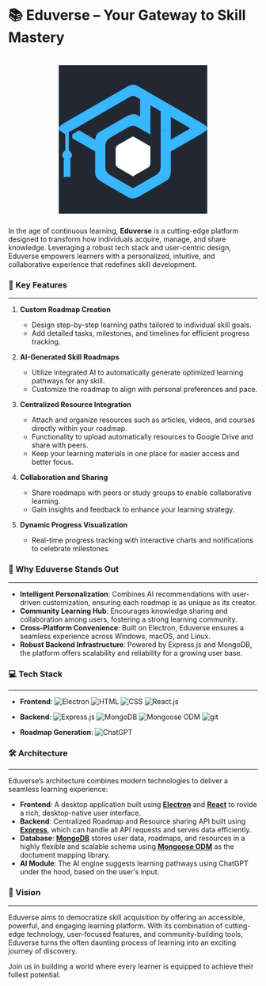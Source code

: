 # 📚 Eduverse – Your Gateway to Skill Mastery

# <center><img src="splash.png" height="300" width = "300"> </center>

In the age of continuous learning, **Eduverse** is a cutting-edge platform designed to transform how individuals acquire, manage, and share knowledge. Leveraging a robust tech stack and user-centric design, Eduverse empowers learners with a personalized, intuitive, and collaborative experience that redefines skill development.

### 🚀 Key Features

---

1. **Custom Roadmap Creation**

   - Design step-by-step learning paths tailored to individual skill goals.
   - Add detailed tasks, milestones, and timelines for efficient progress tracking.

2. **AI-Generated Skill Roadmaps**

   - Utilize integrated AI to automatically generate optimized learning pathways for any skill.
   - Customize the roadmap to align with personal preferences and pace.

3. **Centralized Resource Integration**

   - Attach and organize resources such as articles, videos, and courses directly within your roadmap.
   - Functionality to upload automatically resources to Google Drive and share with peers.
   - Keep your learning materials in one place for easier access and better focus.

4. **Collaboration and Sharing**

   - Share roadmaps with peers or study groups to enable collaborative learning.
   - Gain insights and feedback to enhance your learning strategy.

5. **Dynamic Progress Visualization**
   - Real-time progress tracking with interactive charts and notifications to celebrate milestones.

### 🌟 Why Eduverse Stands Out

---

- **Intelligent Personalization**: Combines AI recommendations with user-driven customization, ensuring each roadmap is as unique as its creator.
- **Community Learning Hub**: Encourages knowledge sharing and collaboration among users, fostering a strong learning community.
- **Cross-Platform Convenience**: Built on Electron, Eduverse ensures a seamless experience across Windows, macOS, and Linux.
- **Robust Backend Infrastructure**: Powered by Express.js and MongoDB, the platform offers scalability and reliability for a growing user base.

### 💻 Tech Stack

---

- **Frontend**: ![Electron] ![HTML] ![CSS] ![React.js]

- **Backend**: ![Express.js] ![MongoDB] ![Mongoose ODM] ![git]

- **Roadmap Generation**: ![ChatGPT]

### 🛠️ Architecture

---

Eduverse’s architecture combines modern technologies to deliver a seamless learning experience:

- **Frontend**: A desktop application built using **[Electron](https://www.electronjs.org/)** and **[React](https://reactjs.org/)** to rovide a rich, desktop-native user interface.
- **Backend**: Centralized Roadmap and Resource sharing API built using **[Express](https://expressjs.com/)**, which can handle all API requests and serves data efficiently.
- **Database**: **[MongoDB](https://www.mongodb.com/)** stores user data, roadmaps, and resources in a highly flexible and scalable schema using **[Mongoose ODM](https://mongoosejs.com/)** as the doctument mapping library.
- **AI Module**: The AI engine suggests learning pathways using ChatGPT under the hood, based on the user's input.

### 🎯 Vision

---

Eduverse aims to democratize skill acquisition by offering an accessible, powerful, and engaging learning platform. With its combination of cutting-edge technology, user-focused features, and community-building tools, Eduverse turns the often daunting process of learning into an exciting journey of discovery.

Join us in building a world where every learner is equipped to achieve their fullest potential.

[Electron]: https://img.shields.io/badge/Electron-20232A?style=for-the-badge&logo=electron&logoColor=61DAFB
[HTML]: https://img.shields.io/badge/HTML-grey?style=for-the-badge&logo=html5
[CSS]: https://img.shields.io/badge/CSS-blue?style=for-the-badge&logo=css3
[React.js]: https://img.shields.io/badge/React-20232A?style=for-the-badge&logo=react&logoColor=61DAFB
[Express.js]: https://img.shields.io/badge/Express.js-yellowgreen?style=for-the-badge&logo=express
[git]: https://img.shields.io/badge/Git-262626?style=for-the-badge&logo=git
[MongoDB]: https://img.shields.io/badge/MongoDB-green?style=for-the-badge&logo=mongodb
[Mongoose ODM]: https://img.shields.io/badge/Mongoose-red?style=for-the-badge&logo=mongoose
[ChatGPT]: https://img.shields.io/badge/ChatGPT-74aa9c?style=for-the-badge&logo=openai&logoColor=white
